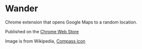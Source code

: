 Wander
=====

Chrome extension that opens Google Maps to a random location.

Published on the [Chrome Web Store](https://chrome.google.com/webstore/detail/wander/enlmcegliapfhohngccbdgehjdbhjpbm)

Image is from Wikipedia, [Compass icon](https://commons.wikimedia.org/wiki/File:Compass_icon_matte.svg)